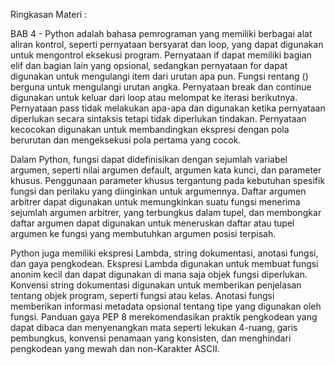 Ringkasan Materi :

BAB 4 -
Python adalah bahasa pemrograman yang memiliki berbagai alat aliran kontrol, seperti pernyataan bersyarat dan loop, yang dapat digunakan untuk mengontrol eksekusi program. Pernyataan if dapat memiliki bagian elif dan bagian lain yang opsional, sedangkan pernyataan for dapat digunakan untuk mengulangi item dari urutan apa pun. Fungsi rentang () berguna untuk mengulangi urutan angka. Pernyataan break dan continue digunakan untuk keluar dari loop atau melompat ke iterasi berikutnya. Pernyataan pass tidak melakukan apa-apa dan digunakan ketika pernyataan diperlukan secara sintaksis tetapi tidak diperlukan tindakan. Pernyataan kecocokan digunakan untuk membandingkan ekspresi dengan pola berurutan dan mengeksekusi pola pertama yang cocok.

Dalam Python, fungsi dapat didefinisikan dengan sejumlah variabel argumen, seperti nilai argumen default, argumen kata kunci, dan parameter khusus. Penggunaan parameter khusus tergantung pada kebutuhan spesifik fungsi dan perilaku yang diinginkan untuk argumennya. Daftar argumen arbitrer dapat digunakan untuk memungkinkan suatu fungsi menerima sejumlah argumen arbitrer, yang terbungkus dalam tupel, dan membongkar daftar argumen dapat digunakan untuk meneruskan daftar atau tupel argumen ke fungsi yang membutuhkan argumen posisi terpisah.

Python juga memiliki ekspresi Lambda, string dokumentasi, anotasi fungsi, dan gaya pengkodean. Ekspresi Lambda digunakan untuk membuat fungsi anonim kecil dan dapat digunakan di mana saja objek fungsi diperlukan. Konvensi string dokumentasi digunakan untuk memberikan penjelasan tentang objek program, seperti fungsi atau kelas. Anotasi fungsi memberikan informasi metadata opsional tentang tipe yang digunakan oleh fungsi. Panduan gaya PEP 8 merekomendasikan praktik pengkodean yang dapat dibaca dan menyenangkan mata seperti lekukan 4-ruang, garis pembungkus, konvensi penamaan yang konsisten, dan menghindari pengkodean yang mewah dan non-Karakter ASCII.